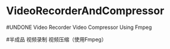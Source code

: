 # VideoRecorderAndCompressor
#UNDONE 
Video Recorder
Video Compressor Using Fmpeg

#半成品
视频录制
视频压缩（使用Fmpeg）
